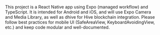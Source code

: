 <!-- Use this file to provide workspace-specific custom instructions to Copilot. For more details, visit https://code.visualstudio.com/docs/copilot/copilot-customization#_use-a-githubcopilotinstructionsmd-file -->

This project is a React Native app using Expo (managed workflow) and TypeScript. It is intended for Android and iOS, and will use Expo Camera and Media Library, as well as dhive for Hive blockchain integration. Please follow best practices for mobile UI (SafeAreaView, KeyboardAvoidingView, etc.) and keep code modular and well-documented.
